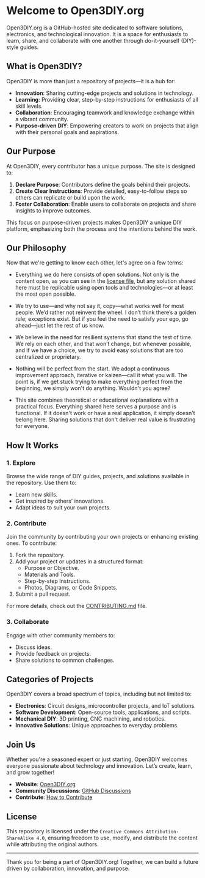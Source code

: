 # Welcome to Open3DIY.org

Open3DIY.org is a GitHub-hosted site dedicated to software solutions, electronics, and technological innovation. It is a space for enthusiasts to learn, share, and collaborate with one another through do-it-yourself (DIY)-style guides.

## What is Open3DIY?

Open3DIY is more than just a repository of projects—it is a hub for:

- **Innovation**: Sharing cutting-edge projects and solutions in technology.
- **Learning**: Providing clear, step-by-step instructions for enthusiasts of all skill levels.
- **Collaboration**: Encouraging teamwork and knowledge exchange within a vibrant community.
- **Purpose-driven DIY**: Empowering creators to work on projects that align with their personal goals and aspirations.

## Our Purpose

At Open3DIY, every contributor has a unique purpose. The site is designed to:

1. **Declare Purpose**: Contributors define the goals behind their projects.
2. **Create Clear Instructions**: Provide detailed, easy-to-follow steps so others can replicate or build upon the work.
3. **Foster Collaboration**: Enable users to collaborate on projects and share insights to improve outcomes.

This focus on purpose-driven projects makes Open3DIY a unique DIY platform, emphasizing both the process and the intentions behind the work.

## Our Philosophy

Now that we're getting to know each other, let's agree on a few terms:

- Everything we do here consists of open solutions. Not only is the content open, as you can see in the [license file](LICENSE), but any solution shared here must be replicable using open tools and technologies—or at least the most open possible.

- We try to use—and why not say it, copy—what works well for most people. We’d rather not reinvent the wheel. I don’t think there’s a golden rule; exceptions exist. But if you feel the need to satisfy your ego, go ahead—just let the rest of us know.

- We believe in the need for resilient systems that stand the test of time. We rely on each other, and that won’t change, but whenever possible, and if we have a choice, we try to avoid easy solutions that are too centralized or proprietary.

- Nothing will be perfect from the start. We adopt a continuous improvement approach, iterative or kaizen—call it what you will. The point is, if we get stuck trying to make everything perfect from the beginning, we simply won't do anything. Wouldn't you agree?

- This site combines theoretical or educational explanations with a practical focus. Everything shared here serves a purpose and is functional. If it doesn't work or have a real application, it simply doesn't belong here. Sharing solutions that don't deliver real value is frustrating for everyone.

## How It Works

### 1. Explore

Browse the wide range of DIY guides, projects, and solutions available in the repository. Use them to:

- Learn new skills.
- Get inspired by others' innovations.
- Adapt ideas to suit your own projects.

### 2. Contribute

Join the community by contributing your own projects or enhancing existing ones. To contribute:

1. Fork the repository.
2. Add your project or updates in a structured format:
   - Purpose or Objective.
   - Materials and Tools.
   - Step-by-step Instructions.
   - Photos, Diagrams, or Code Snippets.
3. Submit a pull request.

For more details, check out the [CONTRIBUTING.md](CONTRIBUTING.md) file.

### 3. Collaborate

Engage with other community members to:

- Discuss ideas.
- Provide feedback on projects.
- Share solutions to common challenges.

## Categories of Projects

Open3DIY covers a broad spectrum of topics, including but not limited to:

- **Electronics**: Circuit designs, microcontroller projects, and IoT solutions.
- **Software Development**: Open-source tools, applications, and scripts.
- **Mechanical DIY**: 3D printing, CNC machining, and robotics.
- **Innovative Solutions**: Unique approaches to everyday problems.

## Join Us

Whether you're a seasoned expert or just starting, Open3DIY welcomes everyone passionate about technology and innovation. Let’s create, learn, and grow together!

- **Website**: [Open3DIY.org](https://org.open3diy.org/)
- **Community Discussions**: [GitHub Discussions](https://github.com/orgs/open3diy/discussions)
- **Contribute**: [How to Contribute](CONTRIBUTING.md)

## License

This repository is licensed under the `Creative Commons Attribution-ShareAlike 4.0`, ensuring freedom to use, modify, and distribute the content while attributing the original authors.

---

Thank you for being a part of Open3DIY.org! Together, we can build a future driven by collaboration, innovation, and purpose.
